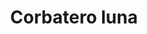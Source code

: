 ---
title: Corbatero luna
date: 
draft: false

# descripcion
description : Corbatero en plata 925 regulable. Chequeá las medidas de la gargantilla y largo de la cadena colgante.

materials: Plata 925

color: 

dimensions: Largo gargantilla 29cm regulable a 41cm. Largo cadena con dije 21cm

code: 04-17-0853

type: "Colgantes"

categories: []

price: $7.240,00

price_eftvo: $6.150,00

# Images
# first image will be shown in the product page
images:
  # - image: "images/path_to_image"
  # La ubicacion de las imagenes es imagenes/Colgantes/Colgantes.Gargantillas/04-17-0853-corbatero-luna
  - image: "./images/colgantes/gargantillas/04-17-0853-corbatero-luna_a.jpg"
  - image: "./images/colgantes/gargantillas/04-17-0853-corbatero-luna_b.jpg"
---